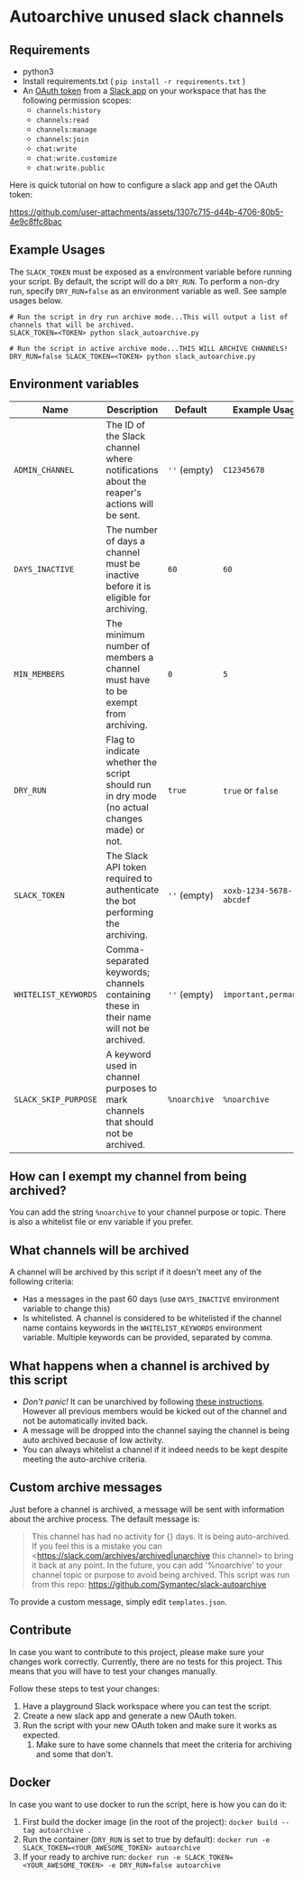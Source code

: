 # Autoarchive unused slack channels

## Requirements

- python3
- Install requirements.txt ( `pip install -r requirements.txt` )
- An [OAuth token](https://api.slack.com/docs/oauth) from a [Slack app](https://api.slack.com/apps/) on your workspace that has the following permission scopes:
  - `channels:history`
  - `channels:read`
  - `channels:manage`
  - `channels:join`
  - `chat:write`
  - `chat:write.customize`
  - `chat:write.public`

Here is quick tutorial on how to configure a slack app and get the OAuth token:

https://github.com/user-attachments/assets/1307c715-d44b-4706-80b5-4e9c8ffc8bac

## Example Usages

The `SLACK_TOKEN` must be exposed as a environment variable before running your script. By default, the script will do a `DRY_RUN`. To perform a non-dry run, specify `DRY_RUN=false` as an environment variable as well. See sample usages below.
```
# Run the script in dry run archive mode...This will output a list of channels that will be archived.
SLACK_TOKEN=<TOKEN> python slack_autoarchive.py

# Run the script in active archive mode...THIS WILL ARCHIVE CHANNELS!
DRY_RUN=false SLACK_TOKEN=<TOKEN> python slack_autoarchive.py
```

## Environment variables

| **Name**               | **Description**                                                                                 | **Default**       | **Example Usage**            |
|-----------------------|-------------------------------------------------------------------------------------------------|-------------------|-----------------------------|
| `ADMIN_CHANNEL`       | The ID of the Slack channel where notifications about the reaper's actions will be sent.        | `''` (empty)      | `C12345678`                 |
| `DAYS_INACTIVE`       | The number of days a channel must be inactive before it is eligible for archiving.              | `60`              | `60`                        |
| `MIN_MEMBERS`         | The minimum number of members a channel must have to be exempt from archiving.                  | `0`               | `5`                         |
| `DRY_RUN`             | Flag to indicate whether the script should run in dry mode (no actual changes made) or not.     | `true`            | `true` or `false`           |
| `SLACK_TOKEN`         | The Slack API token required to authenticate the bot performing the archiving.                  | `''` (empty)      | `xoxb-1234-5678-abcdef`     |
| `WHITELIST_KEYWORDS`  | Comma-separated keywords; channels containing these in their name will not be archived.         | `''` (empty)      | `important,permanent`       |
| `SLACK_SKIP_PURPOSE`  | A keyword used in channel purposes to mark channels that should not be archived.                | `%noarchive`      | `%noarchive`                |

## How can I exempt my channel from being archived?

You can add the string `%noarchive` to your channel purpose or topic. There is also a whitelist file or env variable if you prefer.

## What channels will be archived

A channel will be archived by this script if it doesn't meet any of the following criteria:

- Has a messages in the past 60 days (use `DAYS_INACTIVE` environment variable to change this)
- Is whitelisted. A channel is considered to be whitelisted if the channel name contains keywords in the `WHITELIST_KEYWORDS` environment variable. Multiple keywords can be provided, separated by comma.

## What happens when a channel is archived by this script

- *Don't panic!* It can be unarchived by following [these instructions](https://get.slack.help/hc/en-us/articles/201563847-Archive-a-channel#unarchive-a-channel). However all previous members would be kicked out of the channel and not be automatically invited back.
- A message will be dropped into the channel saying the channel is being auto archived because of low activity.
- You can always whitelist a channel if it indeed needs to be kept despite meeting the auto-archive criteria.

## Custom archive messages

Just before a channel is archived, a message will be sent with information about the archive process. The default message is:

> This channel has had no activity for {} days. It is being auto-archived. If you feel this is a mistake you can <https://slack.com/archives/archived|unarchive this channel> to bring it back at any point. In the future, you can add '%noarchive' to your channel topic or purpose to avoid being archived. This script was run from this repo: https://github.com/Symantec/slack-autoarchive

To provide a custom message, simply edit `templates.json`.

## Contribute

In case you want to contribute to this project, please make sure your changes work correctly. Currently, there are no tests for this project. This means that you will have to test your changes manually.

Follow these steps to test your changes:

1. Have a playground Slack workspace where you can test the script.
2. Create a new slack app and generate a new OAuth token.
3. Run the script with your new OAuth token and make sure it works as expected.
   1. Make sure to have some channels that meet the criteria for archiving and some that don't.

## Docker

In case you want to use docker to run the script, here is how you can do it:

1. First build the docker image (in the root of the project): `docker build --tag autoarchive .`
2. Run the container (`DRY_RUN` is set to true by default): `docker run -e SLACK_TOKEN=<YOUR_AWESOME_TOKEN> autoarchive`
3. If your ready to archive run: `docker run -e SLACK_TOKEN=<YOUR_AWESOME_TOKEN> -e DRY_RUN=false autoarchive`
